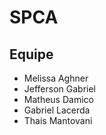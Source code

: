 # SPCA

## Equipe
* Melissa Aghner 
* Jefferson Gabriel
* Matheus Damico
* Gabriel Lacerda
* Thais Mantovani

